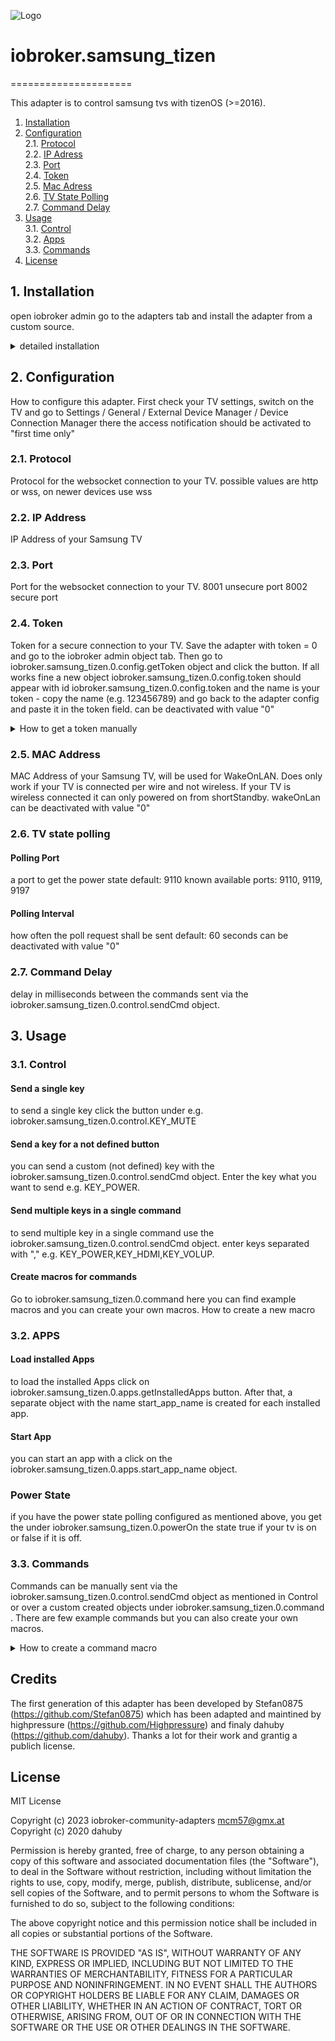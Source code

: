 ![Logo](admin/samsung.png)
# iobroker.samsung_tizen
=====================

This adapter is to control samsung tvs with tizenOS (>=2016).
  
1. [Installation](#1-installation)  
2. [Configuration](#2-Configuration)  
2.1. [Protocol](#21-protocol)  
2.2. [IP Adress](#22-ip-address)  
2.3. [Port](#23-port)  
2.4. [Token](#24-token)  
2.5. [Mac Adress](#25-mac-adress)  
2.6. [TV State Polling](#26-tv-state-polling)  
2.7. [Command Delay](#27-command-delay)  
3. [Usage](#3-usage)  
3.1. [Control](#31-control)  
3.2. [Apps](#32-apps)  
3.3. [Commands](#33-commands)  
4. [License](#4-License)  

## 1. Installation
open iobroker admin go to the adapters tab and install the adapter from a custom source.

<details><summary>detailed installation</summary>
<p>

1. click on the github icon (install from custom URL)
![install1](images/install1.png)
2. enter this github URL https://github.com/dahuby/iobroker.samsung_tizen/tarball/master
3. click on install
![install2](images/install2.png)
4. go back to the adapters tab and search "Samsung Tizen"
5. click on "+" to add a new instance
![install3](images/install3.png)
6. configure the adapter 
![install4](images/install4.png)

</p>
</details>

## 2. Configuration
How to configure this adapter. 
First check your TV settings, switch on the TV and go to Settings / General / External Device Manager / Device Connection Manager there the access notification should be activated to "first time only"

### 2.1. Protocol
Protocol for the websocket connection to your TV.
possible values are http or wss, on newer devices use wss

### 2.2. IP Address 
IP Address of your Samsung TV

### 2.3. Port
Port for the websocket connection to your TV.
8001 unsecure port
8002 secure port

### 2.4. Token 
Token for a secure connection to your TV. 
Save the adapter with token = 0 and go to the iobroker admin object tab.
Then go to iobroker.samsung_tizen.0.config.getToken object and click the button.
If all works fine a new object iobroker.samsung_tizen.0.config.token should appear with id iobroker.samsung_tizen.0.config.token and the name is your token - copy the name (e.g. 123456789) and go back to the adapter config and paste it in the token field.
can be deactivated with value "0"

<details><summary>How to get a token manually</summary>
<p>
Install "wscat" on the device where ioBroker is running with following command:

```sh
npm install wscat
```

Turn TV on and query the token via websocket connection 

```sh
wscat -n -c wss://tvIp:8002/api/v2/channels/samsung.remote.control?name=aW9Ccm9rZXI=
```

a pop up appears on your TV that must be accepted.
take the token from the returned json response

```json
{"name":"aW9Ccm9rZXI="},"connectTime":1575818900205,"deviceName":"aW9Ccm9rZXI=","id":"12345678-797c-45b0-b0f1-233535918548","isHost":false}],"id":"12345678-797c-45b0-b0f1-233535918548","token":"10916644"},"event":"ms.channel.connect"}
```

</p>
</details>

### 2.5. MAC Address
MAC Address of your Samsung TV, will be used for WakeOnLAN. 
Does only work if your TV is connected per wire and not wireless.
If your TV is wireless connected it can only powered on from shortStandby.
wakeOnLan can be deactivated with value "0"

### 2.6. TV state polling
#### Polling Port
a port to get the power state 
default: 9110
known available ports: 9110, 9119, 9197 
#### Polling Interval 
how often the poll request shall be sent
default: 60 seconds
can be deactivated with value "0"

### 2.7. Command Delay
delay in milliseconds between the commands sent via the iobroker.samsung_tizen.0.control.sendCmd object. 

## 3. Usage

### 3.1. Control

#### Send a single key
to send a single key click the button under e.g. iobroker.samsung_tizen.0.control.KEY_MUTE

#### Send a key for a not defined button
you can send a custom (not defined) key with the iobroker.samsung_tizen.0.control.sendCmd object.
Enter the key what you want to send e.g. KEY_POWER.

#### Send multiple keys in a single command 
to send multiple key in a single command use the iobroker.samsung_tizen.0.control.sendCmd object.
enter keys separated with "," e.g. KEY_POWER,KEY_HDMI,KEY_VOLUP.

#### Create macros for commands

Go to iobroker.samsung_tizen.0.command here you can find example macros and you can create your own macros.
<a name="use_cmd">How to create a new macro</a>

### 3.2. APPS

#### Load installed Apps
to load the installed Apps click on iobroker.samsung_tizen.0.apps.getInstalledApps button.
After that, a separate object with the name start_app_name is created for each installed app.

#### Start App
you can start an app with a click on the iobroker.samsung_tizen.0.apps.start_app_name object.

### Power State 

if you have the power state polling configured as mentioned above, you get the under iobroker.samsung_tizen.0.powerOn the state true if your tv is on or false if it is off.

### 3.3. Commands

Commands can be manually sent via the iobroker.samsung_tizen.0.control.sendCmd object as mentioned in <a name="use_ctrl">Control</a> or over a custom created objects under iobroker.samsung_tizen.0.command .
There are few example commands but you can also create your own macros.
<details><summary>How to create a command macro </summary>
<p>

1. go to adapters and open iobroker.samsung_tizen.0.command
2. click on the + icon to create a new object
![cmd1](images/cmd1.png)
3. check that the parent object is iobroker.samsung_tizen.0.command
4. enter a new name for your command and check that type is datapoint and stateType = boolean.
![cmd2](images/cmd2.png)
5. under name enter the keys what you want to send.
6. role must be button 
7. and save
![cmd3](images/cmd3.png)
8. then you can send your command with the newly created object
![cmd4](images/cmd4.png)
</p>
</details>

## Credits

The first generation of this adapter has been developed by Stefan0875 (https://github.com/Stefan0875) which has been adapted and maintined by highpressure (https://github.com/Highpressure) and finaly dahuby (https://github.com/dahuby). Thanks a lot for their work and grantig a publich license.

## License

MIT License 

Copyright (c) 2023 iobroker-community-adapters <mcm57@gmx.at>
Copyright (c) 2020 dahuby

Permission is hereby granted, free of charge, to any person obtaining a copy
of this software and associated documentation files (the "Software"), to deal
in the Software without restriction, including without limitation the rights
to use, copy, modify, merge, publish, distribute, sublicense, and/or sell
copies of the Software, and to permit persons to whom the Software is
furnished to do so, subject to the following conditions:

The above copyright notice and this permission notice shall be included in all
copies or substantial portions of the Software.

THE SOFTWARE IS PROVIDED "AS IS", WITHOUT WARRANTY OF ANY KIND, EXPRESS OR
IMPLIED, INCLUDING BUT NOT LIMITED TO THE WARRANTIES OF MERCHANTABILITY,
FITNESS FOR A PARTICULAR PURPOSE AND NONINFRINGEMENT. IN NO EVENT SHALL THE
AUTHORS OR COPYRIGHT HOLDERS BE LIABLE FOR ANY CLAIM, DAMAGES OR OTHER
LIABILITY, WHETHER IN AN ACTION OF CONTRACT, TORT OR OTHERWISE, ARISING FROM,
OUT OF OR IN CONNECTION WITH THE SOFTWARE OR THE USE OR OTHER DEALINGS IN THE
SOFTWARE.
